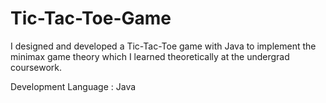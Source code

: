# Tic-Tac-Toe-Game
I designed and developed a Tic-Tac-Toe game with Java to implement the minimax game theory which I learned theoretically at the undergrad coursework. 

Development Language : Java
